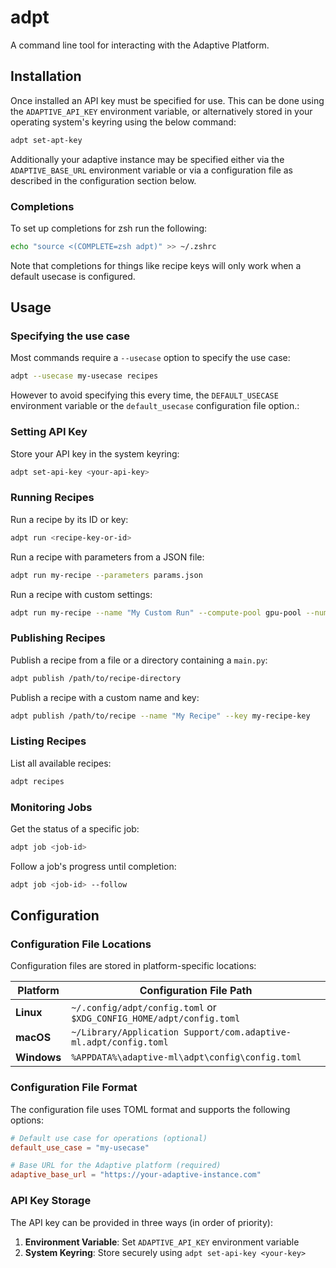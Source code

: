 # adpt

A command line tool for interacting with the Adaptive Platform.

## Installation

<instrucitons go here>

Once installed an API key must be specified for use. This can be done using the
`ADAPTIVE_API_KEY` environment variable, or alternatively stored in your
operating system's keyring using the below command:

```sh
adpt set-apt-key
```

Additionally your adaptive instance may be specified either via the
`ADAPTIVE_BASE_URL` environment variable or via a configuration file as
described in the configuration section below.

### Completions

To set up completions for zsh run the following:

```sh
echo "source <(COMPLETE=zsh adpt)" >> ~/.zshrc
```

Note that completions for things like recipe keys will only work when a default usecase is configured.

## Usage

### Specifying the use case

Most commands require a `--usecase` option to specify the use case:

```sh
adpt --usecase my-usecase recipes
```

However to avoid specifying this every time, the `DEFAULT_USECASE` environment
variable or the `default_usecase` configuration file option.:

### Setting API Key


Store your API key in the system keyring:

```sh
adpt set-api-key <your-api-key>
```

### Running Recipes

Run a recipe by its ID or key:

```sh
adpt run <recipe-key-or-id>
```

Run a recipe with parameters from a JSON file:

```sh
adpt run my-recipe --parameters params.json
```

Run a recipe with custom settings:

```sh
adpt run my-recipe --name "My Custom Run" --compute-pool gpu-pool --num-gpus 4
```

### Publishing Recipes

Publish a recipe from a file or a directory containing a `main.py`:

```sh
adpt publish /path/to/recipe-directory
```

Publish a recipe with a custom name and key:

```sh
adpt publish /path/to/recipe --name "My Recipe" --key my-recipe-key
```

### Listing Recipes

List all available recipes:

```sh
adpt recipes
```

### Monitoring Jobs

Get the status of a specific job:

```sh
adpt job <job-id>
```

Follow a job's progress until completion:

```sh
adpt job <job-id> --follow
```

## Configuration

### Configuration File Locations

Configuration files are stored in platform-specific locations:

| Platform | Configuration File Path |
|----------|------------------------|
| **Linux** | `~/.config/adpt/config.toml` or `$XDG_CONFIG_HOME/adpt/config.toml` |
| **macOS** | `~/Library/Application Support/com.adaptive-ml.adpt/config.toml` |
| **Windows** | `%APPDATA%\adaptive-ml\adpt\config\config.toml` |

### Configuration File Format

The configuration file uses TOML format and supports the following options:

```toml
# Default use case for operations (optional)
default_use_case = "my-usecase"

# Base URL for the Adaptive platform (required)
adaptive_base_url = "https://your-adaptive-instance.com"
```

### API Key Storage

The API key can be provided in three ways (in order of priority):

1. **Environment Variable**: Set `ADAPTIVE_API_KEY` environment variable
2. **System Keyring**: Store securely using `adpt set-api-key <your-key>`
